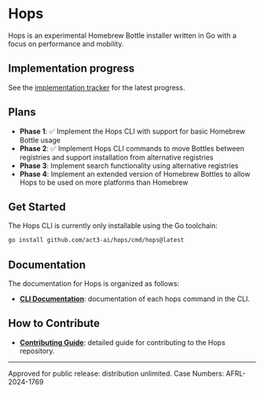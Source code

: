 # Hops

Hops is an experimental Homebrew Bottle installer written in Go with a focus on performance and mobility.

## Implementation progress

See the [implementation tracker](./docs/implementation.md) for the latest progress.

## Plans

- **Phase 1**: ✅ Implement the Hops CLI with support for basic Homebrew Bottle usage
- **Phase 2**: ✅ Implement Hops CLI commands to move Bottles between registries and support installation from alternative registries
- **Phase 3**: Implement search functionality using alternative registries
- **Phase 4**: Implement an extended version of Homebrew Bottles to allow Hops to be used on more platforms than Homebrew

## Get Started

The Hops CLI is currently only installable using the Go toolchain:

```sh
go install github.com/act3-ai/hops/cmd/hops@latest
```

## Documentation

The documentation for Hops is organized as follows:

<!-- - **[Quick Start Guide](docs/quick-start-guide.md)**: provides documentation of prerequisites, downloading, installing, and configuring hops. -->
<!-- - **[User Guide](docs/user-guide.md)**: provides a conceptual overview of hops by explaining key concepts. This doc also helps users understand the benefits, usage, and best practices for working with hops. -->
- **[CLI Documentation](docs/cli/index.md)**: documentation of each hops command in the CLI.
<!-- - **[API Reference](docs/apis/config.hops.io/v1alpha1.md)**: documentation of the configuration API -->

## How to Contribute

- **[Contributing Guide](CONTRIBUTING.md)**: detailed guide for contributing to the Hops repository.

<!-- ## Support

- **[Troubleshooting & FAQ](docs/troubleshooting-faq.md)**: consult list of frequently asked questions and their answers. -->

---

Approved for public release: distribution unlimited. Case Numbers: AFRL-2024-1769
